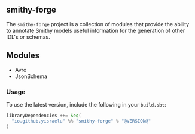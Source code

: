## smithy-forge

The `smithy-forge` project is a collection of modules that provide the ability to annotate Smithy models useful information for the generation of other IDL's or schemas.

## Modules
- Avro
- JsonSchema

### Usage

To use the latest version, include the following in your `build.sbt`:

```scala
libraryDependencies ++= Seq(
  "io.github.yisraelu" %% "smithy-forge" % "@VERSION@"
)
```
